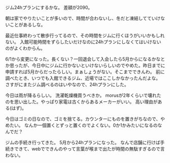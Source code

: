 ジム24hプランにするかな。
差額が2090。

朝は家でやりたいことが多いので、時間が合わないし、冬だと凍結してていけないことがあるしな。

最近仕事終わって散歩行ってるので、その時間をジムに行くほうがいいかもしれない。
入館可能時間をずらしたいだけなのに24hプランにしなくてはいけないのがよくわからん。

6/1から変更になった。長くない？一回退会して入会したら5月からになるかなとか思ったが、今日中にジムに行かないといけないらしいのでやめた。昨日までに申請すれば5月からだったらしい。まぁしょうがない。そこまでできんわ。
前に調べたとき、いつでも入館できるジム、近場ではここしかなかったんだよな。
さすがにまたジム調べるのはいやなので、24hプランにした。

今日は雨が降るらしい。
洗濯乾燥機買うべきか。
morusが2年くらいで壊れたのを思い出した。やっぱり家電は古くからあるメーカーがいい。
高い理由がある(はず)。

今日はゴミの日なので、ゴミを捨てる。カウンターにものを置きがちなので、やめたい。
なんか一個置くとずっと置くのでよくない。0か1かみたいになるのなんでだ？

ジムの手続き行ってきた。
5月から24hプランになった。
なんで店舗に行けば手続きできて、webでできんのやって言葉が喉まで出たが時間の無駄すぎるので言わない。

